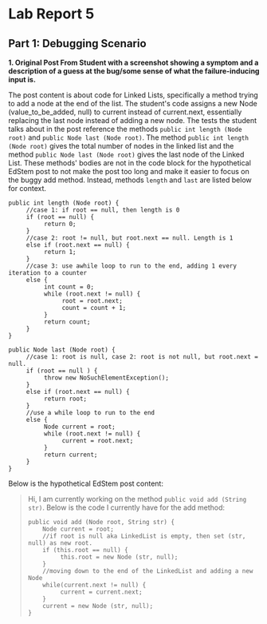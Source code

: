 # Lab Report 5  
## Part 1: Debugging Scenario  
**1. Original Post From Student with a screenshot showing a symptom and a description of a guess at the bug/some sense of what the failure-inducing input is.**   
  
The post content is about code for Linked Lists, specifically a method trying to add a node at the end of the list. The student's code assigns a new Node (value_to_be_added, null) to current instead of current.next, essentially replacing the last node instead of adding a new node. The tests the student talks about in the post reference the methods `public int length (Node root)` and `public Node last (Node root)`. The method `public int length (Node root)` gives the total number of nodes in the linked list and the method `public Node last (Node root)` gives the last node of the Linked List. These methods' bodies are not in the code block for the hypothetical EdStem post to not make the post too long and make it easier to focus on the buggy add method. Instead, methods `length` and `last` are listed below for context.  
```
public int length (Node root) {
     //case 1: if root == null, then length is 0
     if (root == null) {
          return 0;
     }
     //case 2: root != null, but root.next == null. Length is 1
     else if (root.next == null) {
          return 1;
     }
     //case 3: use awhile loop to run to the end, adding 1 every iteration to a counter
     else {
          int count = 0;
          while (root.next != null) {
               root = root.next;
               count = count + 1;
          }
          return count;
     }
}

public Node last (Node root) {
     //case 1: root is null, case 2: root is not null, but root.next = null. 
     if (root == null ) {
          throw new NoSuchElementException();
     }
     else if (root.next == null) {
          return root;
     }
     //use a while loop to run to the end
     else {
          Node current = root;
          while (root.next != null) {
               current = root.next;
          }
          return current;
     }
}
```  
Below is the hypothetical EdStem post content:
> Hi,
> I am currently working on the method `public void add (String str)`.
> Below is the code I currently have for the add method:
>```
>public void add (Node root, String str) {
>     Node current = root;
>     //if root is null aka LinkedList is empty, then set (str, null) as new root.
>     if (this.root == null) {
>          this.root = new Node (str, null);
>     }
>     //moving down to the end of the LinkedList and adding a new Node
>     while(current.next != null) {
>          current = current.next;
>     }
>     current = new Node (str, null);
>}
> ```
>
> 
